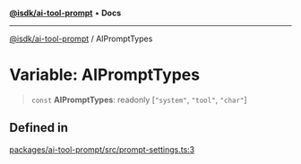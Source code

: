 [**@isdk/ai-tool-prompt**](../README.md) • **Docs**

***

[@isdk/ai-tool-prompt](../globals.md) / AIPromptTypes

# Variable: AIPromptTypes

> `const` **AIPromptTypes**: readonly [`"system"`, `"tool"`, `"char"`]

## Defined in

[packages/ai-tool-prompt/src/prompt-settings.ts:3](https://github.com/isdk/ai-tool-prompt.js/blob/0136bd578ac5c79f75e3197311fc0252c414fe6f/src/prompt-settings.ts#L3)
